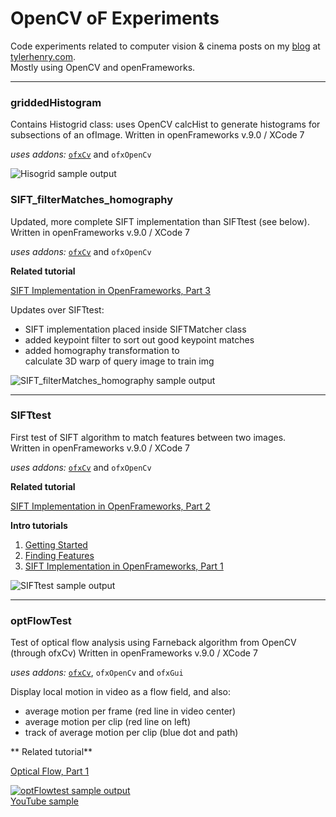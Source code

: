 # OpenCV oF Experiments

Code experiments related to computer vision & cinema posts on my [blog](http://www.tylerhenry.com/category/computervision/) at [tylerhenry.com](http://tylerhenry.com).  
Mostly using OpenCV and openFrameworks.

---

### griddedHistogram

Contains Histogrid class: uses OpenCV calcHist to generate histograms for subsections of an ofImage.
Written in openFrameworks v.9.0 / XCode 7

*uses addons:* [`ofxCv`](https://github.com/kylemcdonald/ofxCv/) and `ofxOpenCv`

![Hisogrid sample output](http://i1.wp.com/www.tylerhenry.com/site/wp-content/uploads/2016/03/histogrid_sample.jpg)


### SIFT_filterMatches_homography

Updated, more complete SIFT implementation than SIFTtest (see below).  
Written in openFrameworks v.9.0 / XCode 7 

*uses addons:* [`ofxCv`](https://github.com/kylemcdonald/ofxCv/) and `ofxOpenCv`

**Related tutorial**

[SIFT Implementation in OpenFrameworks, Part 3](http://www.tylerhenry.com/sift-implementation-in-openframeworks-part-3/)

Updates over SIFTtest:

*  SIFT implementation placed inside SIFTMatcher class
*  added keypoint filter to sort out good keypoint matches
*  added homography transformation to  
   calculate 3D warp of query image to train img

![SIFT_filterMatches_homography sample output](http://i1.wp.com/www.tylerhenry.com/site/wp-content/uploads/2016/03/SIFT_v2_test1.jpg?resize=1024%2C501)  

---

### SIFTtest
First test of SIFT algorithm to match features between two images.  
Written in openFrameworks v.9.0 / XCode 7 

*uses addons:* [`ofxCv`](https://github.com/kylemcdonald/ofxCv/) and `ofxOpenCv`

**Related tutorial**

[SIFT Implementation in OpenFrameworks, Part 2](http://www.tylerhenry.com/sift-implementation-in-openframeworks-part-2/)

**Intro tutorials**

1.  [Getting Started](http://www.tylerhenry.com/getting-started/)
2.  [Finding Features](http://www.tylerhenry.com/finding-features/)
3.  [SIFT Implementation in OpenFrameworks, Part 1](http://www.tylerhenry.com/sift-implementation-in-openframeworks-part-1/)

![SIFTtest sample output](http://i2.wp.com/www.tylerhenry.com/site/wp-content/uploads/2016/03/SIFT_test5.jpg?resize=1024%2C490)  

---

### optFlowTest
Test of optical flow analysis using Farneback algorithm from OpenCV (through ofxCv)
Written in openFrameworks v.9.0 / XCode 7 

*uses addons:* [`ofxCv`](https://github.com/kylemcdonald/ofxCv/), `ofxOpenCv` and `ofxGui`

Display local motion in video as a flow field, and also:

* average motion per frame (red line in video center)
* average motion per clip (red line on left)
* track of average motion per clip (blue dot and path)

** Related tutorial**

[Optical Flow, Part 1](http://www.tylerhenry.com/optical-flow-part-1/)  

[![optFlowtest sample output](http://i1.wp.com/www.tylerhenry.com/site/wp-content/uploads/2016/03/optFlowtest1.jpg)](https://www.youtube.com/watch?v=09hFXvW_NMs)  
[YouTube sample](https://www.youtube.com/watch?v=09hFXvW_NMs)